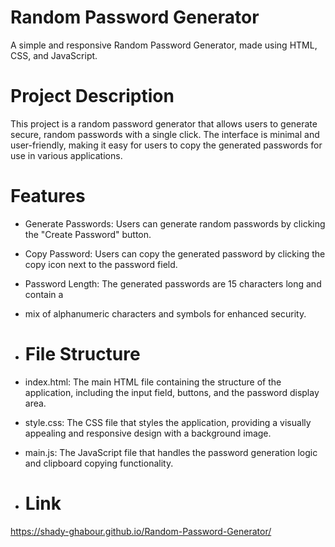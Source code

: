 # Random Password Generator
A simple and responsive Random Password Generator, made using HTML, CSS, and JavaScript.

# Project Description
This project is a random password generator that allows users to generate secure,
random passwords with a single click. The interface is minimal and user-friendly, 
making it easy for users to copy the generated passwords for use in various applications.

# Features
- Generate Passwords: Users can generate random passwords by clicking the "Create Password" button.
- Copy Password: Users can copy the generated password by clicking the copy icon next to the password field.
- Password Length: The generated passwords are 15 characters long and contain a
- mix of alphanumeric characters and symbols for enhanced security.

- # File Structure
- index.html: The main HTML file containing the structure of the application,
including the input field, buttons, and the password display area.
- style.css: The CSS file that styles the application, providing a visually appealing and
responsive design with a background image.
- main.js: The JavaScript file that handles the password generation logic and clipboard copying functionality.

- # Link
https://shady-ghabour.github.io/Random-Password-Generator/ 
